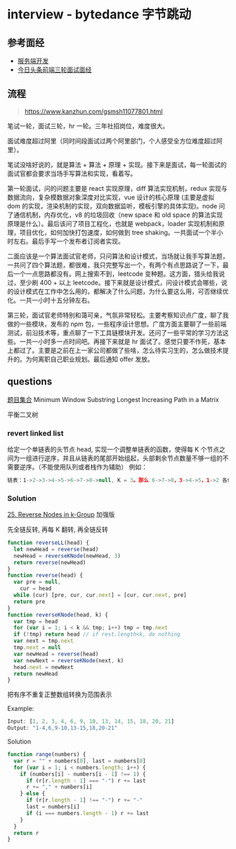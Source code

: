 # interview - bytedance 字节跳动

## 参考面经

- [服务端开发](https://www.nowcoder.com/discuss/147325?type=2)
- [今日头条前端三轮面试面经](https://www.nowcoder.com/discuss/105513)

## 流程

> <https://www.kanzhun.com/gsmsh11077801.html>

笔试一轮，面试三轮，hr 一轮。三年社招岗位，难度很大。

面试难度超过阿里（同时间段面试过两个阿里部门，个人感受全方位难度超过阿里）。

笔试没啥好说的，就是算法 + 算法 + 原理 + 实现。接下来是面试，每一轮面试的面试官都会要求当场手写算法和实现，看着写。

第一轮面试，问的问题主要是 react 实现原理，diff 算法实现机制，redux 实现与数据流向，复杂模数据对象深度对比实现，vue 设计的核心原理 (主要是虚拟 dom 的实现，渲染机制的实现，双向数据监听，模板引擎的具体实现)。node 问了通信机制，内存优化，v8 的垃圾回收（new space 和 old space 的算法实现原理是什么）。最后该问了项目工程化，也就是 webpack，loader 实现机制和原理，项目优化，如何加快打包速度，如何做到 tree shaking。一共面试一个半小时左右。最后手写一个发布者订阅者实现。

二面应该是一个算法面试官老师，只问算法和设计模式，当场就让我手写算法题，一共问了四个算法题，都很难，我只完整写出一个，有两个有点思路说了一下，最后一个一点思路都没有。网上搜索不到，leetcode 变种题。这方面，猎头给我说过，至少刷 400 + 以上 leetcode。接下来就是设计模式，问设计模式会哪些，说的设计模式在工作中怎么用的，都解决了什么问题，为什么要这么用，可否继续优化。一共一小时十五分钟左右。

第三轮，面试官老师特别和蔼可亲，气氛非常轻松。主要考察知识点广度，聊了我做的一些模块，发布的 npm 包，一些程序设计思想。广度方面主要聊了一些前端测试，前沿技术等，重点聊了一下工具链模块开发。还问了一些平常的学习方法这些。一共一小时多一点时间吧。再接下来就是 hr 面试了。感觉只要不作死，基本上都过了。主要是之前在上一家公司都做了些啥，怎么待实习生的，怎么做技术提升的。为何离职自己职业规划。最后通知 offer 发放。

## questions

[题目集合](https://blog.csdn.net/Uupton/article/details/84640146)
Minimum Window Substring
Longest Increasing Path in a Matrix

平衡二叉树

### revert linked list

给定一个单链表的头节点 head, 实现一个调整单链表的函数，使得每 K 个节点之间为一组进行逆序，并且从链表的尾部开始组起，头部剩余节点数量不够一组的不需要逆序。（不能使用队列或者栈作为辅助）
例如：

```js
链表：1->2->3->4->5->6->7->8->null, K = 3。那么 6->7->8，3->4->5，1->2 各位一组。调整后：1->2->5->4->3->8->7->6->null。其中 1，2 不调整，因为不够一组。
```

### Solution

[25. Reverse Nodes in k-Group](https://leetcode.com/problems/reverse-nodes-in-k-group/) 加强版

先全链反转, 再每 K 翻转, 再全链反转

```js
function reverseLL(head) {
  let newHead = reverse(head)
  newHead = reverseKNode(newHead, 3)
  return reverse(newHead)
}
function reverse(head) {
  var pre = null,
    cur = head
  while (cur) [pre, cur, cur.next] = [cur, cur.next, pre]
  return pre
}
function reverseKNode(head, k) {
  var tmp = head
  for (var i = 1; i < k && tmp; i++) tmp = tmp.next
  if (!tmp) return head // if rest.length<k, do nothing
  var next = tmp.next
  tmp.next = null
  var newHead = reverse(head)
  var newNext = reverseKNode(next, k)
  head.next = newNext
  return newHead
}
```

把有序不重复正整数组转换为范围表示

Example:

```js
Input: [1, 2, 3, 4, 6, 9, 10, 13, 14, 15, 18, 20, 21]
Output: "1-4,6,9-10,13-15,18,20-21"
```

Solution

```js
function range(numbers) {
  var r = "" + numbers[0], last = numbers[0]
  for (var i = 1; i < numbers.length; i++) {
    if (numbers[i] - numbers[i - 1] !== 1) {
      if (r[r.length - 1] === "-") r += last
      r += "," + numbers[i]
    } else {
      if (r[r.length - 1] !== "-") r += "-"
      last = numbers[i]
      if (i === numbers.length - 1) r += last
    }
  }
  return r
}
```
